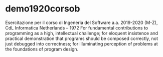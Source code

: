 # demo1920corsob
Esercitazione per il corso di Ingeneria del Software a.a. 2019-2020 (M-Z), CdL Informatica
Netherlands – 1972
For fundamental contributions to programming as a high, intellectual challenge; 
for eloquent insistence and practical demonstration that programs should be composed correctly,
 not just debugged into correctness; for illuminating perception of problems at the foundations of program design.

